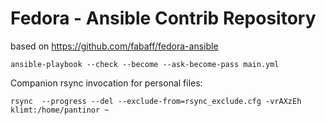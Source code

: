 # Fedora - Ansible Contrib Repository

based on https://github.com/fabaff/fedora-ansible

```
ansible-playbook --check --become --ask-become-pass main.yml
```
Companion rsync invocation for personal files:

```
rsync  --progress --del --exclude-from=rsync_exclude.cfg -vrAXzEh  klimt:/home/pantinor ~
```
